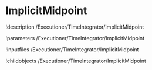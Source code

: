 <!-- MOOSE Documentation Stub: Remove this when content is added. -->

# ImplicitMidpoint
!description /Executioner/TimeIntegrator/ImplicitMidpoint

!parameters /Executioner/TimeIntegrator/ImplicitMidpoint

!inputfiles /Executioner/TimeIntegrator/ImplicitMidpoint

!childobjects /Executioner/TimeIntegrator/ImplicitMidpoint

